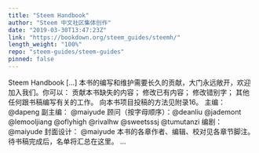 ```yaml
---
title: "Steem Handbook"
author: "Steem 中文社区集体创作"
date: "2019-03-30T13:47:23Z"
link: "https://bookdown.org/steem_guides/steemh/"
length_weight: "100%"
repo: "steem-guides/steem-guides"
pinned: false
---
```


Steem Handbook [...] 本书的编写和维护需要长久的贡献，大门永远敞开，欢迎加入我们。你可以： 贡献本书缺失的内容； 修改已有内容； 修改错别字； 其他任何跟书稿编写有关的工作。 向本书项目投稿的方法见附录16。 主编：@dapeng 副主编： @maiyude 顾问（按字母顺序）：@deanliu @jademont @lemooljiang @oflyhigh @rivalhw @sweetsssj @tumutanzi 编剧： @maiyude 封面设计： @maiyude 本书的各章作者、编辑、校对见各章节脚注。待书稿完成后，名单将汇总在这里。 ...
